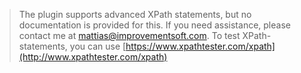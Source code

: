 > The plugin supports advanced XPath statements, but no documentation is provided for this. If you need assistance, please contact me at mattias@improvementsoft.com.
> To test XPath-statements, you can use [https://www.xpathtester.com/xpath](http://www.xpathtester.com/xpath)
